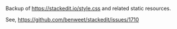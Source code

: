 Backup of <https://stackedit.io/style.css> and related static resources.

See, <https://github.com/benweet/stackedit/issues/1710>

